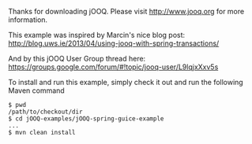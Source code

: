 Thanks for downloading jOOQ.
Please visit http://www.jooq.org for more information.

This example was inspired by Marcin's nice blog post:
http://blog.uws.ie/2013/04/using-jooq-with-spring-transactions/

And by this jOOQ User Group thread here:
https://groups.google.com/forum/#!topic/jooq-user/L9lqjxXxv5s


To install and run this example, simply check it out and run the following Maven command

```
$ pwd
/path/to/checkout/dir
$ cd jOOQ-examples/jOOQ-spring-guice-example
...
$ mvn clean install
```
